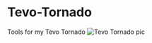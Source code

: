 # Tevo-Tornado
Tools for my Tevo Tornado
![Tevo Tornado pic](https://images-na.ssl-images-amazon.com/images/I/71TMgfY8SAL._SX342_.jpg)